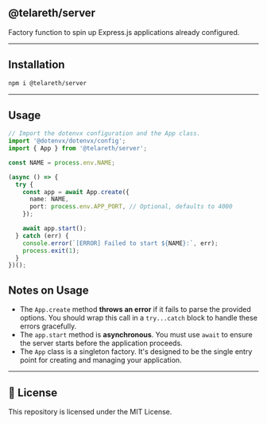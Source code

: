 ## @telareth/server

Factory function to spin up Express.js applications already configured.

---

## Installation

```bash
npm i @telareth/server
```

---

## Usage

```typescript
// Import the dotenvx configuration and the App class.
import '@dotenvx/dotenvx/config';
import { App } from '@telareth/server';

const NAME = process.env.NAME;

(async () => {
  try {
    const app = await App.create({
      name: NAME,
      port: process.env.APP_PORT, // Optional, defaults to 4000
    });

    await app.start();
  } catch (err) {
    console.error(`[ERROR] Failed to start ${NAME}:`, err);
    process.exit(1);
  }
})();
```

## Notes on Usage

- The `App.create` method **throws an error** if it fails to parse the provided options. You should wrap this call in a `try...catch` block to handle these errors gracefully.
- The `app.start` method is **asynchronous**. You must use `await` to ensure the server starts before the application proceeds.
- The `App` class is a singleton factory. It's designed to be the single entry point for creating and managing your application.

---

## 📄 License

This repository is licensed under the MIT License.

